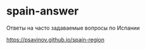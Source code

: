 # spain-answer
Ответы на часто задаваемые вопросы по Испании

https://psavinov.github.io/spain-region
